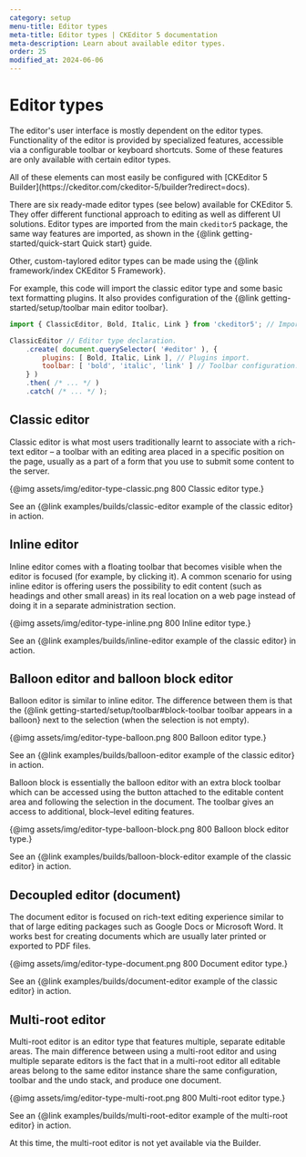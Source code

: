 ```yaml
---
category: setup
menu-title: Editor types
meta-title: Editor types | CKEditor 5 documentation
meta-description: Learn about available editor types.
order: 25
modified_at: 2024-06-06
---
```

# Editor types

The editor's user interface is mostly dependent on the editor types. Functionality of the editor is provided by specialized features, accessible via a configurable toolbar or keyboard shortcuts. Some of these features are only available with certain editor types.

<info-box>
	All of these elements can most easily be configured with [CKEditor&nbsp;5 Builder](https://ckeditor.com/ckeditor-5/builder?redirect=docs).
</info-box>

There are six ready-made editor types (see below) available for CKEditor&nbsp;5. They offer different functional approach to editing as well as different UI solutions. Editor types are imported from the main `ckeditor5` package, the same way features are imported, as shown in the {@link getting-started/quick-start Quick start} guide.

Other, custom-taylored editor types can be made using the {@link framework/index CKEditor&nbsp;5 Framework}.

For example, this code will import the classic editor type and some basic text formatting plugins. It also provides configuration of the {@link getting-started/setup/toolbar main editor toolbar}.

```js
import { ClassicEditor, Bold, Italic, Link } from 'ckeditor5'; // Imports.

ClassicEditor // Editor type declaration.
	.create( document.querySelector( '#editor' ), {
		plugins: [ Bold, Italic, Link ], // Plugins import.
		toolbar: [ 'bold', 'italic', 'link' ] // Toolbar configuration.
	} )
	.then( /* ... */ )
	.catch( /* ... */ );
```

## Classic editor

Classic editor is what most users traditionally learnt to associate with a rich-text editor &ndash; a toolbar with an editing area placed in a specific position on the page, usually as a part of a form that you use to submit some content to the server.

{@img assets/img/editor-type-classic.png 800 Classic editor type.}

See an {@link examples/builds/classic-editor example of the classic editor} in action.

## Inline editor

Inline editor comes with a floating toolbar that becomes visible when the editor is focused (for example, by clicking it). A common scenario for using inline editor is offering users the possibility to edit content (such as headings and other small areas) in its real location on a web page instead of doing it in a separate administration section.

{@img assets/img/editor-type-inline.png 800 Inline editor type.}

See an {@link examples/builds/inline-editor example of the classic editor} in action.

## Balloon editor and balloon block editor

Balloon editor is similar to inline editor. The difference between them is that the {@link getting-started/setup/toolbar#block-toolbar toolbar appears in a balloon} next to the selection (when the selection is not empty).

{@img assets/img/editor-type-balloon.png 800 Balloon editor type.}

See an {@link examples/builds/balloon-editor example of the classic editor} in action.

Balloon block is essentially the balloon editor with an extra block toolbar which can be accessed using the button attached to the editable content area and following the selection in the document. The toolbar gives an access to additional, block–level editing features.

{@img assets/img/editor-type-balloon-block.png 800 Balloon block editor type.}

See an {@link examples/builds/balloon-block-editor example of the classic editor} in action.

## Decoupled editor (document)

The document editor is focused on rich-text editing experience similar to that of large editing packages such as Google Docs or Microsoft Word. It works best for creating documents which are usually later printed or exported to PDF files.

{@img assets/img/editor-type-document.png 800 Document editor type.}

See an {@link examples/builds/document-editor example of the classic editor} in action.

## Multi-root editor

Multi-root editor is an editor type that features multiple, separate editable areas. The main difference between using a multi-root editor and using multiple separate editors is the fact that in a multi-root editor all editable areas belong to the same editor instance share the same configuration, toolbar and the undo stack, and produce one document.

{@img assets/img/editor-type-multi-root.png 800 Multi-root editor type.}

See an {@link examples/builds/multi-root-editor example of the multi-root editor} in action.

<info-box>
	At this time, the multi-root editor is not yet available via the Builder.
</info-box>
